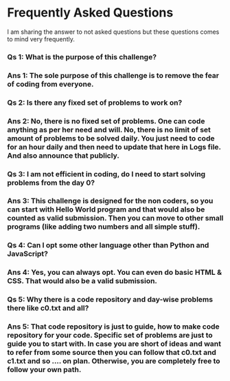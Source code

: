 # Frequently Asked Questions
I am sharing the answer to not asked questions but these questions comes to mind very frequently.

### Qs 1: What is the purpose of this challenge?
### Ans 1: The sole purpose of this challenge is to remove the fear of coding from everyone.

### Qs 2: Is there any fixed set of problems to work on?
### Ans 2: No, there is no fixed set of problems. One can code anything as per her need and will. No, there is no limit of set amount of problems to be solved daily. You just need to code for an hour daily and then need to update that here in **Logs** file. And also announce that publicly.

### Qs 3: I am not efficient in coding, do I need to start solving problems from the day 0?
### Ans 3: This challenge is designed for the non coders, so you can start with Hello World program and that would also be counted as valid submission. Then you can move to other small programs (like adding two numbers and all simple stuff).

### Qs 4: Can I opt some other language other than Python and JavaScript?
### Ans 4: Yes, you can always opt. You can even do basic HTML & CSS. That would also be a valid submission.

### Qs 5: Why there is a code repository and day-wise problems there like c0.txt and all?
### Ans 5: That code repository is just to guide, how to make code repository for your code. Specific set of problems are just to guide you to start with. In case you are short of ideas and want to refer from some source then you can follow that c0.txt and c1.txt and so .... on plan. Otherwise, you are completely free to follow your own path.
